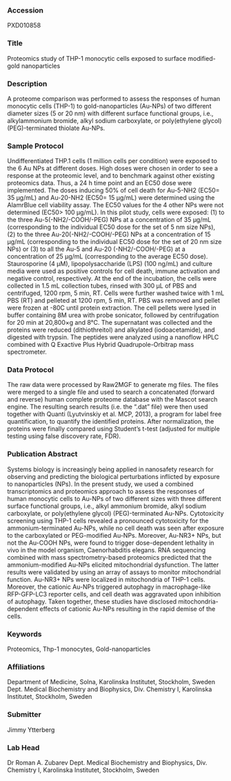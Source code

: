### Accession
PXD010858

### Title
Proteomics study of THP-1 monocytic cells exposed to surface modified-gold nanoparticles

### Description
A proteome comparison was performed to assess the responses of human monocytic cells (THP-1) to gold-nanoparticles (Au-NPs) of two different diameter sizes (5 or 20 nm) with different surface functional groups, i.e., alkylammonium bromide, alkyl sodium carboxylate, or poly(ethylene glycol) (PEG)-terminated thiolate Au-NPs.

### Sample Protocol
Undifferentiated THP.1 cells (1 million cells per condition) were exposed to the 6 Au NPs at different doses. High doses were chosen in order to see a response at the proteomic level, and to benchmark against other existing proteomics data. Thus, a 24 h time point and an EC50 dose were implemented. The doses inducing 50% of cell death for Au-5-NH2 (EC50= 35 µg/mL) and Au-20-NH2 (EC50= 15 µg/mL) were determined using the AlamrBlue cell viability assay. The EC50 values for the 4 other NPs were not determined (EC50> 100 µg/mL). In this pilot study, cells were exposed: (1) to the three Au-5(-NH2/-COOH/-PEG) NPs at a concentration of 35 µg/mL (corresponding to the individual EC50 dose for the set of 5 nm size NPs), (2) to the three Au-20(-NH2/-COOH/-PEG) NPs at a concentration of 15 µg/mL (corresponding to the individual EC50 dose for the set of 20 nm size NPs) or (3) to all the Au-5 and Au-20 (-NH2/-COOH/-PEG) at a concentration of 25 µg/mL (corresponding to the average EC50 dose). Staurosporine (4 µM), lipopolysaccharide (LPS) (100 ng/mL) and culture media were used as positive controls for cell death, immune activation and negative control, respectively. At the end of the incubation, the cells were collected in 1.5 mL collection tubes, rinsed with 300 µL of PBS and centrifuged, 1200 rpm, 5 min, RT. Cells were further washed twice with 1 mL PBS (RT) and pelleted at 1200 rpm, 5 min, RT. PBS was removed and pellet were frozen at -80C until protein extraction. The cell pellets were lysed in buffer containing 8M urea with probe sonicator, followed by centrifugation for 20 min at 20,800×g and 8°C. The supernatant was collected and the proteins were reduced (dithiothreitol) and alkylated (iodoacetamide), and digested with trypsin. The peptides were analyzed using a nanoflow HPLC combined with Q Exactive Plus Hybrid Quadrupole-Orbitrap mass spectrometer.

### Data Protocol
The raw data were processed by Raw2MGF to generate mg files. The files were merged to a single file and used to search a concatenated (forward and reverse) human complete proteome database with the Mascot search engine. The resulting search results (i.e. the “.dat” file) were then used together with Quanti (Lyutvinskiy et al. MCP, 2013), a program for label free quantification, to quantify the identified proteins. After normalization, the proteins were finally compared using Student’s t-test (adjusted for multiple testing using false discovery rate, FDR).

### Publication Abstract
Systems biology is increasingly being applied in nanosafety research for observing and predicting the biological perturbations inflicted by exposure to nanoparticles (NPs). In the present study, we used a combined transcriptomics and proteomics approach to assess the responses of human monocytic cells to Au-NPs of two different sizes with three different surface functional groups, i.e., alkyl ammonium bromide, alkyl sodium carboxylate, or poly(ethylene glycol) (PEG)-terminated Au-NPs. Cytotoxicity screening using THP-1 cells revealed a pronounced cytotoxicity for the ammonium-terminated Au-NPs, while no cell death was seen after exposure to the carboxylated or PEG-modified Au-NPs. Moreover, Au-NR3+ NPs, but not the Au-COOH NPs, were found to trigger dose-dependent lethality in vivo in the model organism, Caenorhabditis elegans. RNA sequencing combined with mass spectrometry-based proteomics predicted that the ammonium-modified Au-NPs elicited mitochondrial dysfunction. The latter results were validated by using an array of assays to monitor mitochondrial function. Au-NR3+ NPs were localized in mitochondria of THP-1 cells. Moreover, the cationic Au-NPs triggered autophagy in macrophage-like RFP-GFP-LC3 reporter cells, and cell death was aggravated upon inhibition of autophagy. Taken together, these studies have disclosed mitochondria-dependent effects of cationic Au-NPs resulting in the rapid demise of the cells.

### Keywords
Proteomics, Thp-1 monocytes, Gold-nanoparticles

### Affiliations
Department of Medicine, Solna, Karolinska Institutet, Stockholm, Sweden
Dept. Medical Biochemistry and Biophysics, Div. Chemistry I, Karolinska Institutet, Stockholm, Sweden

### Submitter
Jimmy Ytterberg

### Lab Head
Dr Roman A. Zubarev
Dept. Medical Biochemistry and Biophysics, Div. Chemistry I, Karolinska Institutet, Stockholm, Sweden


